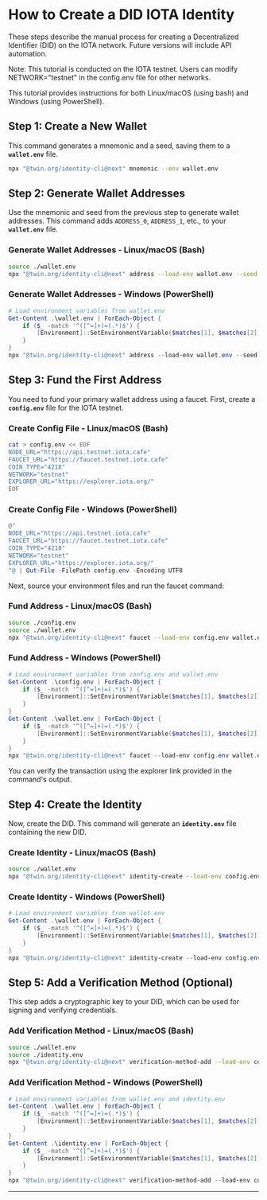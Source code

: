 # How to Create a DID IOTA Identity

These steps describe the manual process for creating a Decentralized Identifier (DID) on the IOTA network. Future versions will include API automation.

Note: This tutorial is conducted on the IOTA testnet. Users can modify NETWORK="testnet" in the config.env file for other networks.

This tutorial provides instructions for both Linux/macOS (using bash) and Windows (using PowerShell).

## Step 1: Create a New Wallet

This command generates a mnemonic and a seed, saving them to a **`wallet.env`** file.

```sh
npx "@twin.org/identity-cli@next" mnemonic --env wallet.env
```

## Step 2: Generate Wallet Addresses

Use the mnemonic and seed from the previous step to generate wallet addresses. This command adds `ADDRESS_0`, `ADDRESS_1`, etc., to your **`wallet.env`** file.

### Generate Wallet Addresses - Linux/macOS (Bash)

```bash
source ./wallet.env
npx "@twin.org/identity-cli@next" address --load-env wallet.env --seed $SEED --count 2 --env wallet.env --merge-env
```

### Generate Wallet Addresses - Windows (PowerShell)

```powershell
# Load environment variables from wallet.env
Get-Content .\wallet.env | ForEach-Object {
    if ($_ -match '^([^=]+)=(.*)$') {
        [Environment]::SetEnvironmentVariable($matches[1], $matches[2])
    }
}
npx "@twin.org/identity-cli@next" address --load-env wallet.env --seed $env:SEED --count 2 --env wallet.env --merge-env
```

## Step 3: Fund the First Address

You need to fund your primary wallet address using a faucet. First, create a **`config.env`** file for the IOTA testnet.

### Create Config File - Linux/macOS (Bash)

```bash
cat > config.env << EOF
NODE_URL="https://api.testnet.iota.cafe"
FAUCET_URL="https://faucet.testnet.iota.cafe"
COIN_TYPE="4218"
NETWORK="testnet"
EXPLORER_URL="https://explorer.iota.org/"
EOF
```

### Create Config File - Windows (PowerShell)

```powershell
@"
NODE_URL="https://api.testnet.iota.cafe"
FAUCET_URL="https://faucet.testnet.iota.cafe"
COIN_TYPE="4218"
NETWORK="testnet"
EXPLORER_URL="https://explorer.iota.org/"
"@ | Out-File -FilePath config.env -Encoding UTF8
```

Next, source your environment files and run the faucet command:

### Fund Address - Linux/macOS (Bash)

```bash
source ./config.env
source ./wallet.env
npx "@twin.org/identity-cli@next" faucet --load-env config.env wallet.env --address $ADDRESS_0 --network $NETWORK
```

### Fund Address - Windows (PowerShell)

```powershell
# Load environment variables from config.env and wallet.env
Get-Content .\config.env | ForEach-Object {
    if ($_ -match '^([^=]+)=(.*)$') {
        [Environment]::SetEnvironmentVariable($matches[1], $matches[2])
    }
}
Get-Content .\wallet.env | ForEach-Object {
    if ($_ -match '^([^=]+)=(.*)$') {
        [Environment]::SetEnvironmentVariable($matches[1], $matches[2])
    }
}
npx "@twin.org/identity-cli@next" faucet --load-env config.env wallet.env --address $env:ADDRESS_0 --network $env:NETWORK
```

You can verify the transaction using the explorer link provided in the command's output.

## Step 4: Create the Identity

Now, create the DID. This command will generate an **`identity.env`** file containing the new DID.

### Create Identity - Linux/macOS (Bash)

```bash
source ./wallet.env
npx "@twin.org/identity-cli@next" identity-create --load-env config.env wallet.env --seed $SEED --address-index 0 --env identity.env
```

### Create Identity - Windows (PowerShell)

```powershell
# Load environment variables from wallet.env
Get-Content .\wallet.env | ForEach-Object {
    if ($_ -match '^([^=]+)=(.*)$') {
        [Environment]::SetEnvironmentVariable($matches[1], $matches[2])
    }
}
npx "@twin.org/identity-cli@next" identity-create --load-env config.env wallet.env --seed $env:SEED --address-index 0 --env identity.env
```

## Step 5: Add a Verification Method (Optional)

This step adds a cryptographic key to your DID, which can be used for signing and verifying credentials.

### Add Verification Method - Linux/macOS (Bash)

```bash
source ./wallet.env
source ./identity.env
npx "@twin.org/identity-cli@next" verification-method-add --load-env config.env wallet.env identity.env --seed $SEED --did $DID --type verificationMethod --env verification-method.env
```

### Add Verification Method - Windows (PowerShell)

```powershell
# Load environment variables from wallet.env and identity.env
Get-Content .\wallet.env | ForEach-Object {
    if ($_ -match '^([^=]+)=(.*)$') {
        [Environment]::SetEnvironmentVariable($matches[1], $matches[2])
    }
}
Get-Content .\identity.env | ForEach-Object {
    if ($_ -match '^([^=]+)=(.*)$') {
        [Environment]::SetEnvironmentVariable($matches[1], $matches[2])
    }
}
npx "@twin.org/identity-cli@next" verification-method-add --load-env config.env wallet.env identity.env --seed $env:SEED --did $env:DID --type verificationMethod --env verification-method.env
```

---
